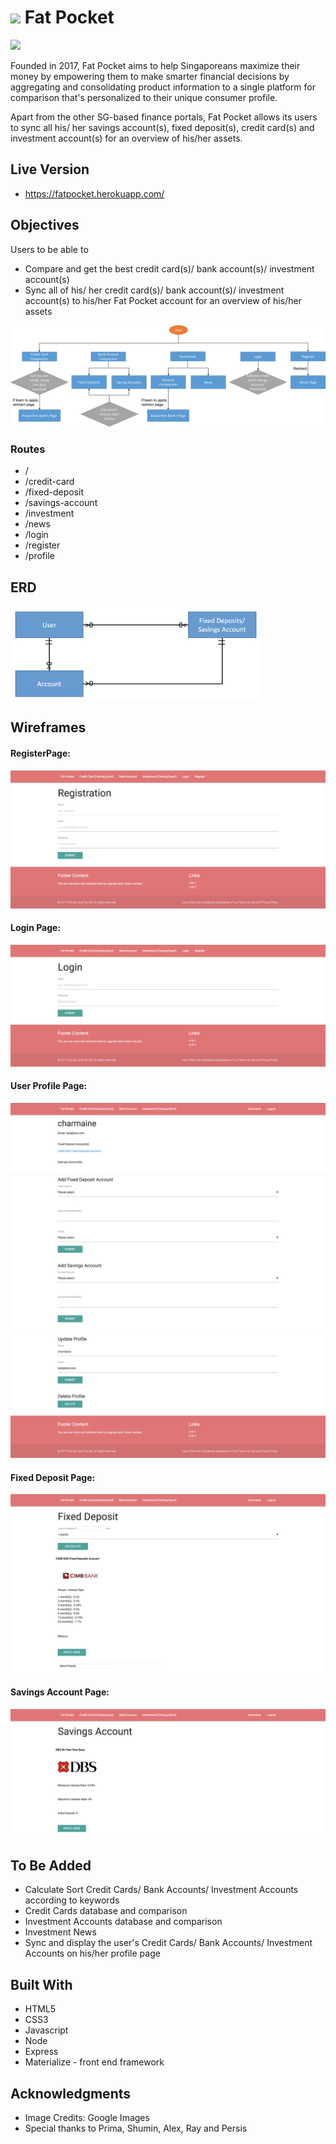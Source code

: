 # ![](https://ga-dash.s3.amazonaws.com/production/assets/logo-9f88ae6c9c3871690e33280fcf557f33.png)  Fat Pocket

<img src="public/assets/img/main-page.png" height="400">

Founded in 2017, Fat Pocket aims to help Singaporeans maximize their money by empowering them to make smarter financial decisions by aggregating and consolidating product information to a single platform for comparison that's personalized to their unique consumer profile.

Apart from the other SG-based finance portals, Fat Pocket allows its users to sync all his/ her savings account(s), fixed deposit(s), credit card(s) and investment account(s) for an overview of his/her assets.

## Live Version
* https://fatpocket.herokuapp.com/

## Objectives
Users to be able to
* Compare and get the best credit card(s)/ bank account(s)/ investment account(s)
* Sync all of his/ her credit card(s)/ bank account(s)/ investment account(s) to his/her Fat Pocket account for an overview of his/her assets

<img src="public/assets/img/flowchart.png">

### Routes
* /
* /credit-card
* /fixed-deposit
* /savings-account
* /investment
* /news
* /login
* /register
* /profile

## ERD
<img src="public/assets/img/erd.png" height="150">

## Wireframes

#### RegisterPage:
<img src="public/assets/img/register.png">

#### Login Page:
<img src="public/assets/img/login.png">

#### User Profile Page:
<img src="public/assets/img/user-page1.png">
<img src="public/assets/img/user-page2.png">
<img src="public/assets/img/user-page3.png">

#### Fixed Deposit Page:
<img src="public/assets/img/fixed-deposit.png">

#### Savings Account Page:
<img src="public/assets/img/savings-account.png">

## To Be Added

* Calculate Sort Credit Cards/ Bank Accounts/ Investment Accounts according to keywords
* Credit Cards database and comparison
* Investment Accounts database and comparison
* Investment News
* Sync and display the user's Credit Cards/ Bank Accounts/ Investment Accounts on his/her profile page

## Built With

* HTML5
* CSS3
* Javascript
* Node
* Express
* Materialize - front end framework

## Acknowledgments

* Image Credits: Google Images
* Special thanks to Prima, Shumin, Alex, Ray and Persis
